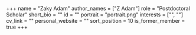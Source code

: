 +++
name = "Zaky Adam"
author_names = ["Z Adam"]
role = "Postdoctoral Scholar"
short_bio = ""
id = ""
portrait = "portrait.png"
interests = ["", ""]
cv_link = ""
personal_website = ""
sort_position = 10
is_former_member = true
+++

